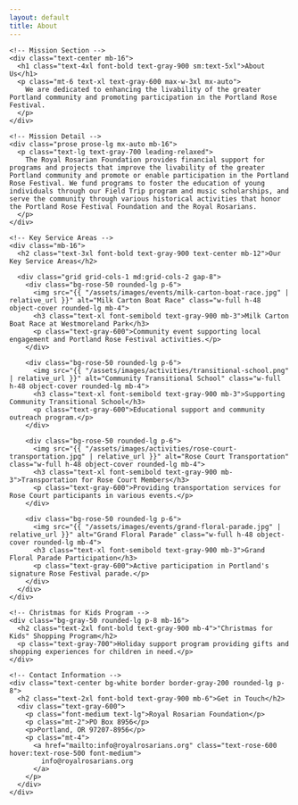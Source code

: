 ```yaml
---
layout: default
title: About
---
```


<div class="bg-white py-16">
  <div class="max-w-4xl mx-auto px-4 sm:px-6 lg:px-8">
    
    <!-- Mission Section -->
    <div class="text-center mb-16">
      <h1 class="text-4xl font-bold text-gray-900 sm:text-5xl">About Us</h1>
      <p class="mt-6 text-xl text-gray-600 max-w-3xl mx-auto">
        We are dedicated to enhancing the livability of the greater Portland community and promoting participation in the Portland Rose Festival.
      </p>
    </div>

    <!-- Mission Detail -->
    <div class="prose prose-lg mx-auto mb-16">
      <p class="text-lg text-gray-700 leading-relaxed">
        The Royal Rosarian Foundation provides financial support for programs and projects that improve the livability of the greater Portland community and promote or enable participation in the Portland Rose Festival. We fund programs to foster the education of young individuals through our Field Trip program and music scholarships, and serve the community through various historical activities that honor the Portland Rose Festival Foundation and the Royal Rosarians.
      </p>
    </div>

    <!-- Key Service Areas -->
    <div class="mb-16">
      <h2 class="text-3xl font-bold text-gray-900 text-center mb-12">Our Key Service Areas</h2>
      
      <div class="grid grid-cols-1 md:grid-cols-2 gap-8">
        <div class="bg-rose-50 rounded-lg p-6">
          <img src="{{ "/assets/images/events/milk-carton-boat-race.jpg" | relative_url }}" alt="Milk Carton Boat Race" class="w-full h-48 object-cover rounded-lg mb-4">
          <h3 class="text-xl font-semibold text-gray-900 mb-3">Milk Carton Boat Race at Westmoreland Park</h3>
          <p class="text-gray-600">Community event supporting local engagement and Portland Rose Festival activities.</p>
        </div>
        
        <div class="bg-rose-50 rounded-lg p-6">
          <img src="{{ "/assets/images/activities/transitional-school.png" | relative_url }}" alt="Community Transitional School" class="w-full h-48 object-cover rounded-lg mb-4">
          <h3 class="text-xl font-semibold text-gray-900 mb-3">Supporting Community Transitional School</h3>
          <p class="text-gray-600">Educational support and community outreach program.</p>
        </div>
        
        <div class="bg-rose-50 rounded-lg p-6">
          <img src="{{ "/assets/images/activities/rose-court-transportation.jpg" | relative_url }}" alt="Rose Court Transportation" class="w-full h-48 object-cover rounded-lg mb-4">
          <h3 class="text-xl font-semibold text-gray-900 mb-3">Transportation for Rose Court Members</h3>
          <p class="text-gray-600">Providing transportation services for Rose Court participants in various events.</p>
        </div>
        
        <div class="bg-rose-50 rounded-lg p-6">
          <img src="{{ "/assets/images/events/grand-floral-parade.jpg" | relative_url }}" alt="Grand Floral Parade" class="w-full h-48 object-cover rounded-lg mb-4">
          <h3 class="text-xl font-semibold text-gray-900 mb-3">Grand Floral Parade Participation</h3>
          <p class="text-gray-600">Active participation in Portland's signature Rose Festival parade.</p>
        </div>
      </div>
    </div>

    <!-- Christmas for Kids Program -->
    <div class="bg-gray-50 rounded-lg p-8 mb-16">
      <h2 class="text-2xl font-bold text-gray-900 mb-4">"Christmas for Kids" Shopping Program</h2>
      <p class="text-gray-700">Holiday support program providing gifts and shopping experiences for children in need.</p>
    </div>

    <!-- Contact Information -->
    <div class="text-center bg-white border border-gray-200 rounded-lg p-8">
      <h2 class="text-2xl font-bold text-gray-900 mb-6">Get in Touch</h2>
      <div class="text-gray-600">
        <p class="font-medium text-lg">Royal Rosarian Foundation</p>
        <p class="mt-2">PO Box 8956</p>
        <p>Portland, OR 97207-8956</p>
        <p class="mt-4">
          <a href="mailto:info@royalrosarians.org" class="text-rose-600 hover:text-rose-500 font-medium">
            info@royalrosarians.org
          </a>
        </p>
      </div>
    </div>
  </div>
</div>